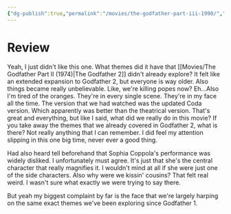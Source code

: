 ```yaml
---
{"dg-publish":true,"permalink":"/movies/the-godfather-part-iii-1990/","created":"2024-08-09","updated":"2024-08-12"}
---
```



# Review

Yeah, I just didn't like this one. What themes did it have that [[Movies/The Godfather Part II (1974)\|The Godfather 2]] didn't already explore? It felt like an extended expansion to Godfather 2, but everyone is way older. Also things became really unbelievable. Like, we're killing popes now? Eh...Also I'm tired of the oranges. They're in every single scene. They're in my face all the time. The version that we had watched was the updated Coda version. Which apparently was better than the theatrical version. That's great and everything, but like I said, what did we really do in this movie? If you take away the themes that we already covered in Godfather 2, what is there? Not really anything that I can remember. I did feel my attention slipping in this one big time, never ever a good thing.

Had also heard tell beforehand that Sophia Coppola's performance was widely disliked. I unfortunately must agree. It's just that she's the central character that really magnifies it. I wouldn't mind at all if she were just one of the side characters. Also why were we kissin' cousins? That felt real weird. I wasn't sure what exactly we were trying to say there.

But yeah my biggest complaint by far is the face that we're largely harping on the same exact themes we've been exploring since Godfather 1.